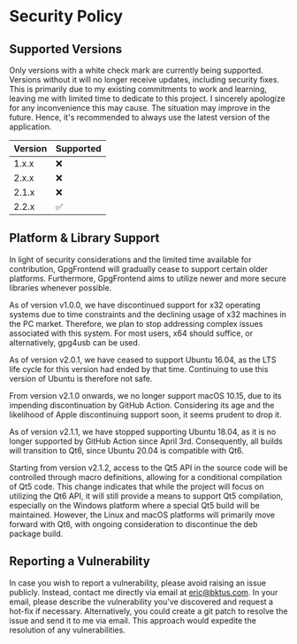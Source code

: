 # Security Policy

## Supported Versions

Only versions with a white check mark are currently being supported. Versions
without it will no longer receive updates, including security fixes. This is
primarily due to my existing commitments to work and learning, leaving me with
limited time to dedicate to this project. I sincerely apologize for any
inconvenience this may cause. The situation may improve in the future. Hence,
it's recommended to always use the latest version of the application.

| Version | Supported          |
| ------- | ------------------ |
| 1.x.x   | :x:                |
| 2.x.x   | :x:                |
| 2.1.x   | :x:                |
| 2.2.x   | :white_check_mark: |

## Platform & Library Support

In light of security considerations and the limited time available for
contribution, GpgFrontend will gradually cease to support certain older
platforms. Furthermore, GpgFrontend aims to utilize newer and more secure
libraries whenever possible.

As of version v1.0.0, we have discontinued support for x32 operating systems due
to time constraints and the declining usage of x32 machines in the PC market.
Therefore, we plan to stop addressing complex issues associated with this
system. For most users, x64 should suffice, or alternatively, gpg4usb can be
used.

As of version v2.0.1, we have ceased to support Ubuntu 16.04, as the LTS life
cycle for this version had ended by that time. Continuing to use this version of
Ubuntu is therefore not safe.

From version v2.1.0 onwards, we no longer support macOS 10.15, due to its
impending discontinuation by GitHub Action. Considering its age and the
likelihood of Apple discontinuing support soon, it seems prudent to drop it.

As of version v2.1.1, we have stopped supporting Ubuntu 18.04, as it is no
longer supported by GitHub Action since April 3rd. Consequently, all builds will
transition to Qt6, since Ubuntu 20.04 is compatible with Qt6.

Starting from version v2.1.2, access to the Qt5 API in the source code will be
controlled through macro definitions, allowing for a conditional compilation of
Qt5 code. This change indicates that while the project will focus on utilizing
the Qt6 API, it will still provide a means to support Qt5 compilation,
especially on the Windows platform where a special Qt5 build will be maintained.
However, the Linux and macOS platforms will primarily move forward with Qt6,
with ongoing consideration to discontinue the deb package build.

## Reporting a Vulnerability

In case you wish to report a vulnerability, please avoid raising an issue
publicly. Instead, contact me directly via email at eric@bktus.com. In your
email, please describe the vulnerability you've discovered and request a hot-fix
if necessary. Alternatively, you could create a git patch to resolve the issue
and send it to me via email. This approach would expedite the resolution of any
vulnerabilities.
